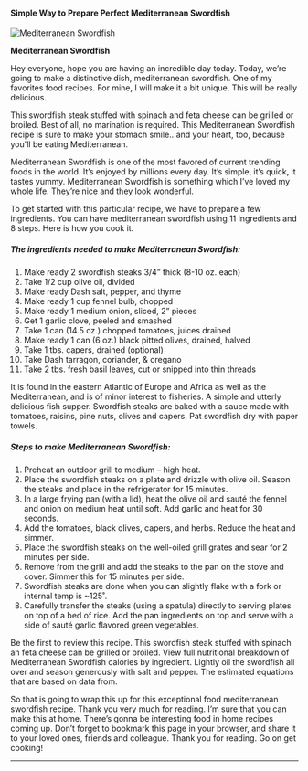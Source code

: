             

#### Simple Way to Prepare Perfect Mediterranean Swordfish

![Mediterranean Swordfish](https://img-global.cpcdn.com/recipes/acc9642b1d031665/751x532cq70/mediterranean-swordfish-recipe-main-photo.jpg)

**Mediterranean Swordfish**

Hey everyone, hope you are having an incredible day today. Today, we’re going to make a distinctive dish, mediterranean swordfish. One of my favorites food recipes. For mine, I will make it a bit unique. This will be really delicious.

This swordfish steak stuffed with spinach and feta cheese can be grilled or broiled. Best of all, no marination is required. This Mediterranean Swordfish recipe is sure to make your stomach smile…and your heart, too, because you'll be eating Mediterranean.

Mediterranean Swordfish is one of the most favored of current trending foods in the world. It’s enjoyed by millions every day. It’s simple, it’s quick, it tastes yummy. Mediterranean Swordfish is something which I’ve loved my whole life. They’re nice and they look wonderful.

To get started with this particular recipe, we have to prepare a few ingredients. You can have mediterranean swordfish using 11 ingredients and 8 steps. Here is how you cook it.

##### The ingredients needed to make Mediterranean Swordfish:

1.  Make ready 2 swordfish steaks 3/4” thick (8-10 oz. each)
2.  Take 1/2 cup olive oil, divided
3.  Make ready Dash salt, pepper, and thyme
4.  Make ready 1 cup fennel bulb, chopped
5.  Make ready 1 medium onion, sliced, 2” pieces
6.  Get 1 garlic clove, peeled and smashed
7.  Take 1 can (14.5 oz.) chopped tomatoes, juices drained
8.  Make ready 1 can (6 oz.) black pitted olives, drained, halved
9.  Take 1 tbs. capers, drained (optional)
10.  Take Dash tarragon, coriander, & oregano
11.  Take 2 tbs. fresh basil leaves, cut or snipped into thin threads

It is found in the eastern Atlantic of Europe and Africa as well as the Mediterranean, and is of minor interest to fisheries. A simple and utterly delicious fish supper. Swordfish steaks are baked with a sauce made with tomatoes, raisins, pine nuts, olives and capers. Pat swordfish dry with paper towels.

##### Steps to make Mediterranean Swordfish:

1.  Preheat an outdoor grill to medium – high heat.
2.  Place the swordfish steaks on a plate and drizzle with olive oil. Season the steaks and place in the refrigerator for 15 minutes.
3.  In a large frying pan (with a lid), heat the olive oil and sauté the fennel and onion on medium heat until soft. Add garlic and heat for 30 seconds.
4.  Add the tomatoes, black olives, capers, and herbs. Reduce the heat and simmer.
5.  Place the swordfish steaks on the well-oiled grill grates and sear for 2 minutes per side.
6.  Remove from the grill and add the steaks to the pan on the stove and cover. Simmer this for 15 minutes per side.
7.  Swordfish steaks are done when you can slightly flake with a fork or internal temp is ~125˚.
8.  Carefully transfer the steaks (using a spatula) directly to serving plates on top of a bed of rice. Add the pan ingredients on top and serve with a side of sauté garlic flavored green vegetables.

Be the first to review this recipe. This swordfish steak stuffed with spinach an feta cheese can be grilled or broiled. View full nutritional breakdown of Mediterranean Swordfish calories by ingredient. Lightly oil the swordfish all over and season generously with salt and pepper. The estimated equations that are based on data from.

So that is going to wrap this up for this exceptional food mediterranean swordfish recipe. Thank you very much for reading. I’m sure that you can make this at home. There’s gonna be interesting food in home recipes coming up. Don’t forget to bookmark this page in your browser, and share it to your loved ones, friends and colleague. Thank you for reading. Go on get cooking!

* * *